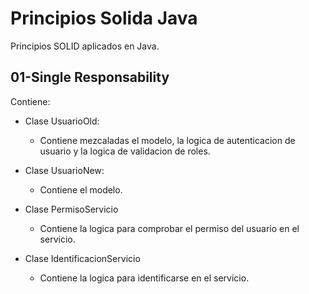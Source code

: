 # Principios Solida Java
Principios SOLID aplicados en Java.

## 01-Single Responsability

Contiene:
- Clase UsuarioOld:
   - Contiene mezcaladas el modelo, la logica de autenticacion de usuario y la logica de validacion de roles.
 
- Clase UsuarioNew:
   - Contiene el modelo.

- Clase PermisoServicio
   - Contiene la logica para comprobar el permiso del usuario en el servicio.
 
- Clase IdentificacionServicio
   - Contiene la logica para identificarse en el servicio.

